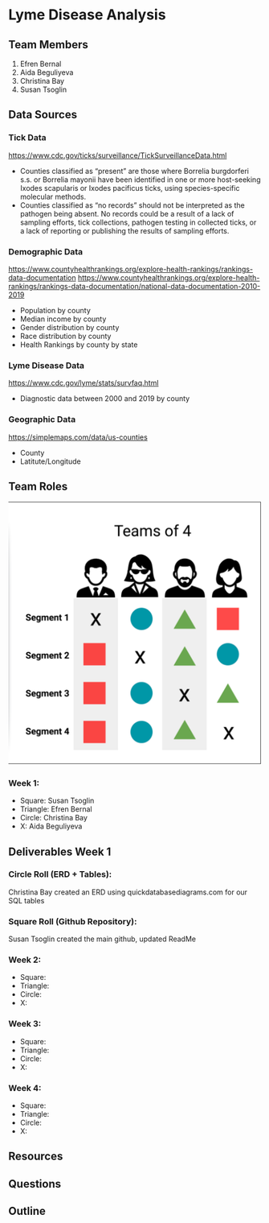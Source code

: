 # Lyme Disease Analysis

## Team Members
1. Efren Bernal
2. Aida Beguliyeva
3. Christina Bay
4. Susan Tsoglin

## Data Sources
### Tick Data
https://www.cdc.gov/ticks/surveillance/TickSurveillanceData.html
- Counties classified as “present” are those where Borrelia burgdorferi s.s. or Borrelia mayonii have been identified in one or more host-seeking Ixodes scapularis or Ixodes pacificus ticks, using species-specific molecular methods.
- Counties classified as “no records” should not be interpreted as the pathogen being absent. No records could be a result of a lack of sampling efforts, tick collections, pathogen testing in collected ticks, or a lack of reporting or publishing the results of sampling efforts.

### Demographic Data
https://www.countyhealthrankings.org/explore-health-rankings/rankings-data-documentation
https://www.countyhealthrankings.org/explore-health-rankings/rankings-data-documentation/national-data-documentation-2010-2019
- Population by county
- Median income by county
- Gender distribution by county
- Race distribution by county
- Health Rankings by county by state

### Lyme Disease Data
https://www.cdc.gov/lyme/stats/survfaq.html
- Diagnostic data between 2000 and 2019 by county

### Geographic Data
https://simplemaps.com/data/us-counties
- County
- Latitute/Longitude

## Team Roles
![Teamsof4](Images/TeamsOf4.png)
### Week 1:
- Square: Susan Tsoglin
- Triangle: Efren Bernal
- Circle: Christina Bay
- X: Aida Beguliyeva

## Deliverables Week 1
### Circle Roll (ERD + Tables):
Christina Bay created an ERD using quickdatabasediagrams.com for our SQL tables

### Square Roll (Github Repository):
Susan Tsoglin created the main github, updated ReadMe

### 

### Week 2:
- Square:
- Triangle:
- Circle:
- X:

### Week 3:
- Square:
- Triangle:
- Circle:
- X:

### Week 4:
- Square:
- Triangle:
- Circle:
- X:

## Resources

## Questions

## Outline
